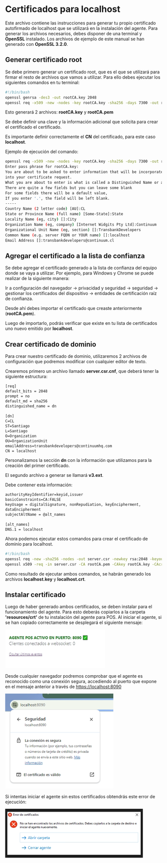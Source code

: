 # Certificados para localhost

Este archivo contiene las instrucciones para generar tu propio certificado autofirmado de localhost que se utilizará en la instalación del agente.
Para generar los archivos necesarios, debes disponer de una terminal y **OpenSSL** instalado. Los archivos de ejemplo de este manual se han generado con **OpenSSL 3.2.0**.

## Generar certificado root

Se debe primero generar un certificado root, que es el que se utilizará para firmar el resto de archivos que vamos a utilizar. Para ello debes ejecutar los siguientes comandos en tu terminal:

``` bash
#!/bin/bash
openssl genrsa -des3 -out rootCA.key 2048
openssl req -x509 -new -nodes -key rootCA.key -sha256 -days 7300 -out rootCA.pem
```

Esto generará 2 archivos: **rootCA.key** y **rootCA.pem**

Se debe definir una clave y la información adicional que solicita para crear el certificado el certificado.

Es importante definir correctamente el **CN** del certificado, para este caso **localhost**.

Ejemplo de ejecución del comando:

``` bash
openssl req -x509 -new -nodes -key rootCA.key -sha256 -days 7300 -out rootCA.pem
Enter pass phrase for rootCA.key:
You are about to be asked to enter information that will be incorporated
into your certificate request.
What you are about to enter is what is called a Distinguished Name or a DN.
There are quite a few fields but you can leave some blank
For some fields there will be a default value,
If you enter '.', the field will be left blank.
-----
Country Name (2 letter code) [AU]:CL
State or Province Name (full name) [Some-State]:State
Locality Name (eg, city) []:City
Organization Name (eg, company) [Internet Widgits Pty Ltd]:Continuum
Organizational Unit Name (eg, section) []:TransbankDevelopers
Common Name (e.g. server FQDN or YOUR name) []:localhost
Email Address []:transbankdevelopers@continuum.cl
```

## Agregar el certificado a la lista de confianza

Se debe agregar el certificado generado a la lista de confianza del equipo donde se vaya a utilizar.
Por ejemplo, para Windows y Chrome se puede realizar de la siguiente manera:

Ir a configuración del navegador -> privacidad y seguridad -> seguridad -> gestionar los certificados del dispositivo -> entidades de certificación raíz de confianza.

Desde ahí debes importar el certificado que creaste anteriormente (**rootCA.pem**).

Luego de importarlo, podrás verificar que existe en tu lista de certificados uno nuevo emitido por **localhost**.

## Crear certificado de dominio

Para crear nuestro certificado de dominio, utilizaremos 2 archivos de configuración que podremos modificar con cualquier editor de texto.

Crearemos primero un archivo llamado **server.csr.cnf**, que deberá tener la siguiente estructura:

```
[req]
default_bits = 2048
prompt = no
default_md = sha256
distinguished_name = dn

[dn]
C=CL
ST=Santiago
L=Santiago
O=Organization
OU=OrganizationUnit
emailAddress=transbankdevelopers@continuumhq.com
CN = localhost
```

Personalizamos la sección **dn** con la información que utilizamos para la creación del primer certificado.

El segundo archivo a generar se llamará **v3.ext**.

Debe contener esta información:

```
authorityKeyIdentifier=keyid,issuer
basicConstraints=CA:FALSE
keyUsage = digitalSignature, nonRepudiation, keyEncipherment, dataEncipherment
subjectAltName = @alt_names

[alt_names]
DNS.1 = localhost
```

Ahora podemos ejecutar estos comandos para crear el certificado de dominio para localhost.

```bash
#!/bin/bash
openssl req -new -sha256 -nodes -out server.csr -newkey rsa:2048 -keyout localhost.key -config server.csr.cnf
openssl x509 -req -in server.csr -CA rootCA.pem -CAkey rootCA.key -CAcreateserial -out localhost.crt -days 825 -sha256 -extfile v3.ext
```

Como resultado de ejecutar ambos comandos, se habrán generado los archivos **localhost.key** y **localhost.crt**.

## Instalar certificado
Luego de haber generado ambos certificados, se deben instalar para el funcionamiento del agente. Para esto deberás copiarlos a la carpeta **'resources/crt'** de tu instalación del agente para POS.
Al iniciar el agente, si se han copiado correctamente se desplegará el siguiente mensaje:

![alt text](image.png)

Desde cualquier navegador podremos comprobar que el agente es reconocido como una conexión segura, accediendo al puerto que expone en el mensaje anterior a través de [https://localhost:8090](https://localhost:8090)

![alt text](image-1.png)

Si intentas iniciar el agente sin estos certificados obtendrás este error de ejecución:

![alt text](image-2.png)
